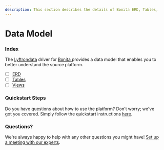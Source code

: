 ```yaml
---
description: This section describes the details of Bonita ERD, Tables, and Views.
---
```


# Data Model

### Index

The  [Lyftrondata](https://www.lyftrondata.com/) driver for [Bonita](https://www.lyftrondata.com/integration/bonita/)[ ](https://www.lyftrondata.com/integration/bonita/)provides a data model that enables you to better understand the source platform.

* [ ] [ERD](../../../business-analytics/bonita/data-model/erd.md)
* [ ] [Tables](../../../business-analytics/bonita/data-model/tables.md)
* [ ] [Views](../../../business-analytics/bonita/data-model/views.md)

### Quickstart Steps

Do you have questions about how to use the platform? Don't worry; we've got you covered. Simply follow the quickstart instructions [here](../../../../quickstart-steps.md).

### Questions? <a href="#questions" id="questions"></a>

We're always happy to help with any other questions you might have! [Set up a meeting with our experts](https://www.lyftrondata.com/book-a-meeting/).

